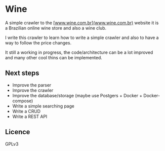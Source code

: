Wine
====

A simple crawler to the [www.wine.com.br](www.wine.com.br) website it is a Brazilian online wine store and also a wine club.

I write this crawler to learn how to write a simple crawler and also to have a way to follow the price changes.

It still a working in progress, the code/architecture can be a lot improved and many other cool thins can be implemented.


Next steps
----------

- Improve the parser
- Improve the crawler
- Improve the database/storage (maybe use Postgers + Docker + Docker-compose)
- Write a simple searching page
- Write a CRUD
- Write a REST API


Licence
-------

GPLv3